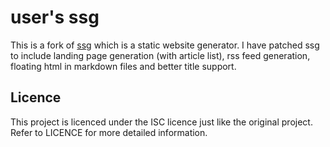 # user's ssg
This is a fork of [ssg](https://www.romanzolotarev.com/ssg.html) which is a static website generator.
I have patched ssg to include landing page generation (with article list), rss feed generation, floating html in markdown files and better title support.

## Licence
This project is licenced under the ISC licence just like the original project.
Refer to LICENCE for more detailed information.
